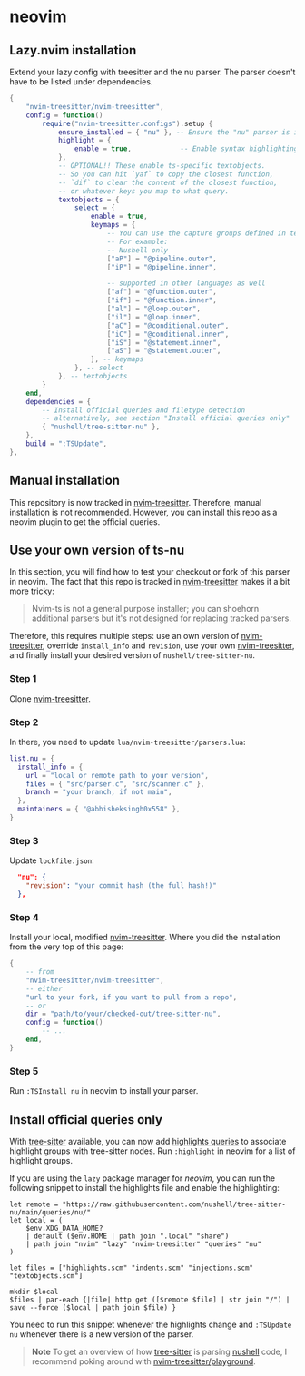# neovim

## Lazy.nvim installation

Extend your lazy config with treesitter and the nu parser. The parser doesn't have to be listed under dependencies.

```lua
{
    "nvim-treesitter/nvim-treesitter",
    config = function()
        require("nvim-treesitter.configs").setup {
            ensure_installed = { "nu" }, -- Ensure the "nu" parser is installed
            highlight = {
                enable = true,            -- Enable syntax highlighting
            },
            -- OPTIONAL!! These enable ts-specific textobjects.
            -- So you can hit `yaf` to copy the closest function,
            -- `dif` to clear the content of the closest function,
            -- or whatever keys you map to what query.
            textobjects = {
                select = {
                    enable = true,
                    keymaps = {
                        -- You can use the capture groups defined in textobjects.scm
                        -- For example:
                        -- Nushell only
                        ["aP"] = "@pipeline.outer",
                        ["iP"] = "@pipeline.inner",

                        -- supported in other languages as well
                        ["af"] = "@function.outer",
                        ["if"] = "@function.inner",
                        ["al"] = "@loop.outer",
                        ["il"] = "@loop.inner",
                        ["aC"] = "@conditional.outer",
                        ["iC"] = "@conditional.inner",
                        ["iS"] = "@statement.inner",
                        ["aS"] = "@statement.outer",
                    }, -- keymaps
                }, -- select
            }, -- textobjects
        }
    end,
    dependencies = {
        -- Install official queries and filetype detection
        -- alternatively, see section "Install official queries only"
        { "nushell/tree-sitter-nu" },
    },
    build = ":TSUpdate",
},
```

## Manual installation

This repository is now tracked in [nvim-treesitter].
Therefore, manual installation is not recommended.
However, you can install this repo as a neovim plugin to get the official queries.

## Use your own version of ts-nu

In this section, you will find how to test your checkout or fork of this parser in neovim.
The fact that this repo is tracked in [nvim-treesitter] makes it a bit more tricky:

> Nvim-ts is not a general purpose installer; you can shoehorn additional parsers but it's not designed for replacing tracked parsers.

Therefore, this requires multiple steps: use an own version of [nvim-treesitter], override `install_info` and `revision`, use your own [nvim-treesitter], and finally install your desired version of `nushell/tree-sitter-nu`.

### Step 1

Clone [nvim-treesitter].

### Step 2

In there, you need to update `lua/nvim-treesitter/parsers.lua`:

```lua
list.nu = {
  install_info = {
    url = "local or remote path to your version",
    files = { "src/parser.c", "src/scanner.c" },
    branch = "your branch, if not main",
  },
  maintainers = { "@abhisheksingh0x558" },
}
```

### Step 3

Update `lockfile.json`:

```json
  "nu": {
    "revision": "your commit hash (the full hash!)"
  },
```

### Step 4

Install your local, modified [nvim-treesitter]. Where you did the installation from the very top of this page:

```lua
{
    -- from
    "nvim-treesitter/nvim-treesitter",
    -- either
    "url to your fork, if you want to pull from a repo",
    -- or
    dir = "path/to/your/checked-out/tree-sitter-nu",
    config = function()
        -- ...
    end,
}
```

### Step 5

Run `:TSInstall nu` in neovim to install your parser.

## Install official queries only

With [tree-sitter] available, you can now add [highlights queries] to associate
highlight groups with tree-sitter nodes. Run `:highlight` in neovim for a list
of highlight groups.

If you are using the `lazy` package manager for *neovim*, you can run the
following snippet to install the highlights file and enable the highlighting:

```nu
let remote = "https://raw.githubusercontent.com/nushell/tree-sitter-nu/main/queries/nu/"
let local = (
    $env.XDG_DATA_HOME?
    | default ($env.HOME | path join ".local" "share")
    | path join "nvim" "lazy" "nvim-treesitter" "queries" "nu"
)

let files = ["highlights.scm" "indents.scm" "injections.scm" "textobjects.scm"]

mkdir $local
$files | par-each {|file| http get ([$remote $file] | str join "/") | save --force ($local | path join $file) }
```

You need to run this snippet whenever the highlights change and `:TSUpdate nu` whenever there is a new version of the parser.

> **Note**
> To get an overview of how [tree-sitter] is parsing [nushell] code, I recommend
> poking around with [nvim-treesitter/playground].


[tree-sitter]: https://tree-sitter.github.io/tree-sitter/
[nvim-treesitter]: https://github.com/nvim-treesitter/nvim-treesitter
[nvim-treesitter/playground]: https://github.com/nvim-treesitter/playground
[nushell]: https://github.com/nushell/nushell
[highlights queries]: https://tree-sitter.github.io/tree-sitter/syntax-highlighting#highlights
